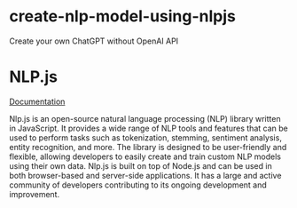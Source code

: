 # create-nlp-model-using-nlpjs
Create your own ChatGPT without OpenAI API

# NLP.js

[Documentation](https://github.com/axa-group/nlp.js)

Nlp.js is an open-source natural language processing (NLP) library written in JavaScript. It provides a wide range of NLP tools and features that can be used to perform tasks such as tokenization, stemming, sentiment analysis, entity recognition, and more. The library is designed to be user-friendly and flexible, allowing developers to easily create and train custom NLP models using their own data. Nlp.js is built on top of Node.js and can be used in both browser-based and server-side applications. It has a large and active community of developers contributing to its ongoing development and improvement.
